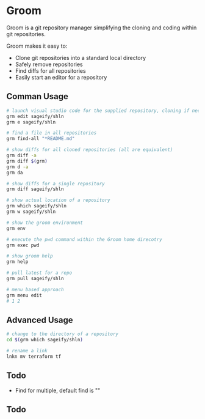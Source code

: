 # Groom

Groom is a git repository manager simplifying the cloning and coding within git repositories.

Groom makes it easy to:

- Clone git repositories into a standard local directory
- Safely remove repositories
- Find diffs for all repositories
- Easily start an editor for a repository

## Comman Usage

```sh
# launch visual studio code for the supplied repository, cloning if neccessary
grm edit sageify/shln
grm e sageify/shln

# find a file in all repositories
grm find-all "*README.md"

# show diffs for all cloned repositories (all are equivalent)
grm diff -a
grm diff $(grm)
grm d -a
grm da

# show diffs for a single repository
grm diff sageify/shln

# show actual location of a repository
grm which sageify/shln
grm w sageify/shln

# show the groom environment
grm env

# execute the pwd command within the Groom home direcotry
grm exec pwd

# show groom help
grm help

# pull latest for a repo
grm pull sageify/shln

# menu based approach
grm menu edit
# 1 2

```


## Advanced Usage

```sh
# change to the directory of a repository
cd $(grm which sageify/shln)

# rename a link
lnkn mv terraform tf

```

## Todo
- Find for multiple, default find is ""


## Todo

